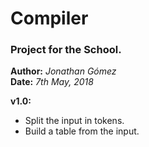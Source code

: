 # Compiler

### Project for the School.

__Author:__ _Jonathan Gómez_<br>
__Date:__ _7th May, 2018_

**v1.0:**<br>
- Split the input in tokens.
- Build a table from the input.
